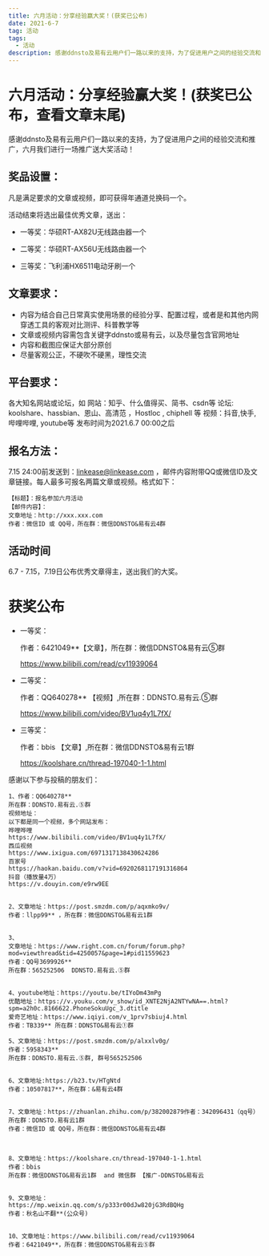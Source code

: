```yaml
---
title: 六月活动：分享经验赢大奖！(获奖已公布)
date: 2021-6-7
tag: 活动
tags: 
  - 活动 
description: 感谢ddnsto及易有云用户们一路以来的支持，为了促进用户之间的经验交流和推广，六月我们进行一场推广送大奖活动！ 
---
```


# 六月活动：分享经验赢大奖！(获奖已公布，查看文章末尾)

感谢ddnsto及易有云用户们一路以来的支持，为了促进用户之间的经验交流和推广，六月我们进行一场推广送大奖活动！

## 奖品设置：
凡是满足要求的文章或视频，即可获得年通道兑换码一个。

活动结束将选出最佳优秀文章，送出：

- 一等奖：华硕RT-AX82U无线路由器一个

- 二等奖：华硕RT-AX56U无线路由器一个

- 三等奖：飞利浦HX6511电动牙刷一个

## 文章要求：
- 内容为结合自己日常真实使用场景的经验分享、配置过程，或者是和其他内网穿透工具的客观对比测评、科普教学等
- 文章或视频内容需包含关键字ddnsto或易有云，以及尽量包含官网地址
- 内容和截图应保证大部分原创
- 尽量客观公正，不硬吹不硬黑，理性交流

## 平台要求：
各大知名网站或论坛，如
网站：知乎、什么值得买、简书、csdn等
论坛: koolshare、hassbian、恩山、高清范 ，Hostloc , chiphell 等
视频：抖音,快手,哔哩哔哩, youtube等
发布时间为2021.6.7 00:00之后

## 报名方法：
7.15 24:00前发送到：linkease@linkease.com ，邮件内容附带QQ或微信ID及文章链接。每人最多可报名两篇文章或视频。格式如下：

```
【标题】：报名参加六月活动
【邮件内容】：
文章地址：http://xxx.xxx.com
作者：微信ID 或 QQ号，所在群：微信DDNSTO&易有云4群
```

## 活动时间
6.7 - 7.15，7.19日公布优秀文章得主，送出我们的大奖。



# 获奖公布
- 一等奖： 

  作者：6421049**【文章】，所在群：微信DDNSTO&易有云⑤群
  
  https://www.bilibili.com/read/cv11939064


- 二等奖： 

  作者：QQ640278** 【视频】,所在群：DDNSTO.易有云.⑤群

  https://www.bilibili.com/video/BV1uq4y1L7fX/

- 三等奖： 

  作者：bbis 【文章】,所在群：微信DDNSTO&易有云1群 

  https://koolshare.cn/thread-197040-1-1.html
   



感谢以下参与投稿的朋友们：
```
1、作者：QQ640278**
所在群：DDNSTO.易有云.⑤群
视频地址：
以下都是同一个视频，多个网站发布：
哗哩哗哩
https://www.bilibili.com/video/BV1uq4y1L7fX/
西瓜视频
https://www.ixigua.com/6971317138430624286
百家号
https://haokan.baidu.com/v?vid=6920268117191316864
抖音（播放量4万）
https://v.douyin.com/e9rw9EE


2、文章地址：https://post.smzdm.com/p/aqxmko9v/
作者：llpp99** ，所在群：微信DDNSTO&易有云1群


3、 
文章地址：https://www.right.com.cn/forum/forum.php?mod=viewthread&tid=4250057&page=1#pid11559623
作者：QQ号3699926**
所在群：565252506  DDNSTO.易有云.⑤群 


4、youtube地址：https://youtu.be/tIYoDm43mPg
优酷地址：https://v.youku.com/v_show/id_XNTE2NjA2NTYwNA==.html?spm=a2h0c.8166622.PhoneSokuUgc_3.dtitle
爱奇艺地址：https://www.iqiyi.com/v_1prv7sbiuj4.html
作者：TB339** 所在群：DDNSTO&易有云①群

5、文章地址：https://post.smzdm.com/p/alxxlv0g/
作者：5958343**
所在群：DDNSTO.易有云.⑤群, 群号565252506


6、文章地址:https://b23.tv/HTgNtd
作者：10507817**，所在群：&易有云4群


7、文章地址：https://zhuanlan.zhihu.com/p/382002879作者：342096431（qq号）
所在群：DDNSTO.易有云1群
作者：微信ID 或 QQ号，所在群：微信DDNSTO&易有云4群 



8、文章地址：https://koolshare.cn/thread-197040-1-1.html
作者：bbis 
所在群：微信DDNSTO&易有云1群  and 微信群 【推广-DDNSTO&易有云


9、文章地址：
https://mp.weixin.qq.com/s/p333r00dJw820jG3RdBQHg
作者：秋名山不翻**(公众号)  


10、文章地址：https://www.bilibili.com/read/cv11939064
作者：6421049**，所在群：微信DDNSTO&易有云⑤群
```